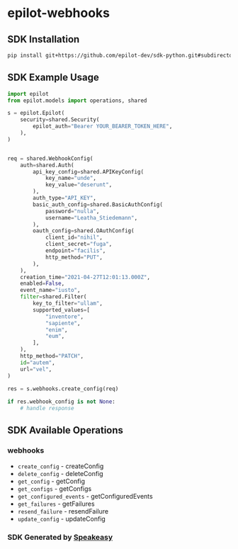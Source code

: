 # epilot-webhooks

<!-- Start SDK Installation -->
## SDK Installation

```bash
pip install git+https://github.com/epilot-dev/sdk-python.git#subdirectory=webhooks
```
<!-- End SDK Installation -->

## SDK Example Usage
<!-- Start SDK Example Usage -->
```python
import epilot
from epilot.models import operations, shared

s = epilot.Epilot(
    security=shared.Security(
        epilot_auth="Bearer YOUR_BEARER_TOKEN_HERE",
    ),
)


req = shared.WebhookConfig(
    auth=shared.Auth(
        api_key_config=shared.APIKeyConfig(
            key_name="unde",
            key_value="deserunt",
        ),
        auth_type="API_KEY",
        basic_auth_config=shared.BasicAuthConfig(
            password="nulla",
            username="Leatha_Stiedemann",
        ),
        oauth_config=shared.OAuthConfig(
            client_id="nihil",
            client_secret="fuga",
            endpoint="facilis",
            http_method="PUT",
        ),
    ),
    creation_time="2021-04-27T12:01:13.000Z",
    enabled=False,
    event_name="iusto",
    filter=shared.Filter(
        key_to_filter="ullam",
        supported_values=[
            "inventore",
            "sapiente",
            "enim",
            "eum",
        ],
    ),
    http_method="PATCH",
    id="autem",
    url="vel",
)
    
res = s.webhooks.create_config(req)

if res.webhook_config is not None:
    # handle response
```
<!-- End SDK Example Usage -->

<!-- Start SDK Available Operations -->
## SDK Available Operations


### webhooks

* `create_config` - createConfig
* `delete_config` - deleteConfig
* `get_config` - getConfig
* `get_configs` - getConfigs
* `get_configured_events` - getConfiguredEvents
* `get_failures` - getFailures
* `resend_failure` - resendFailure
* `update_config` - updateConfig
<!-- End SDK Available Operations -->

### SDK Generated by [Speakeasy](https://docs.speakeasyapi.dev/docs/using-speakeasy/client-sdks)
